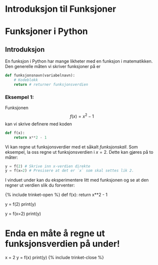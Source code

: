 # Introduksjon til Funksjoner

# Funksjoner i Python


## Introduksjon

En funksjon i Python har mange likheter med en funksjon i matematikken. Den generelle måten vi skriver funksjoner på er

```python
def funksjonsnavn(variabelnavn):
    # Kodeblokk
    return # returner funksjonsverdien
```

### Eksempel 1:

Funksjonen $$f(x) = x^2 - 1$$ kan vi skrive definere med koden

```python
def f(x):
    return x**2 - 1
```

Vi kan regne ut funksjonsverdier med et såkalt *funksjonskall*. Som eksempel, la oss regne ut funksjonsverdien i $x = 2$. Dette kan gjøres på to måter:

```python
y = f(2) # Skrive inn x-verdien direkte
y = f(x=2) # Presisere at det er `x` som skal settes lik 2.
```

I vinduet under kan du eksperimentere litt med funksjonen og se at den regner ut verdien slik du forventer:

{% include trinket-open %}
def f(x):
    return x**2 - 1

y = f(2)
print(y)

y = f(x=2)
print(y)

# Enda en måte å regne ut funksjonsverdien på under!
x = 2
y = f(x)
print(y)
{% include trinket-close %}